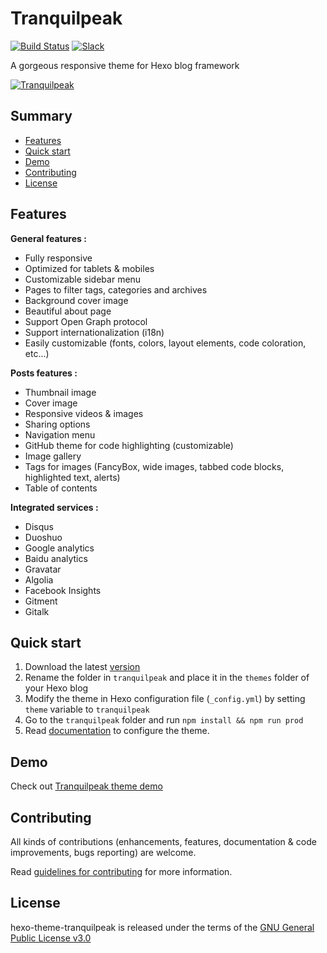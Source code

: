 # Tranquilpeak

[![Build Status](https://img.shields.io/travis/LouisBarranqueiro/hexo-theme-tranquilpeak/master.svg?style=flat-square)](https://travis-ci.com/LouisBarranqueiro/hexo-theme-tranquilpeak)
[![Slack](https://img.shields.io/badge/slack-join-cf0e5b.svg?style=flat-square)](https://now-examples-slackin-stlpermtzi.now.sh)

A gorgeous responsive theme for Hexo blog framework

[![Tranquilpeak](http://d1u9biwaxjngwg.cloudfront.net/showcases/showcase-v2.jpg)](http://louisbarranqueiro.github.io/hexo-theme-tranquilpeak)

## Summary

- [Features](#features)
- [Quick start](#quick-start)
- [Demo](#demo)
- [Contributing](#contributing)
- [License](#license)


## Features

**General features :**

- Fully responsive
- Optimized for tablets & mobiles
- Customizable sidebar menu
- Pages to filter tags, categories and archives
- Background cover image
- Beautiful about page
- Support Open Graph protocol
- Support internationalization (i18n)
- Easily customizable (fonts, colors, layout elements, code coloration, etc...)

**Posts features :**

- Thumbnail image
- Cover image
- Responsive videos & images
- Sharing options
- Navigation menu
- GitHub theme for code highlighting (customizable)
- Image gallery
- Tags for images (FancyBox, wide images, tabbed code blocks, highlighted text, alerts)
- Table of contents

**Integrated services :**

- Disqus
- Duoshuo
- Google analytics
- Baidu analytics
- Gravatar
- Algolia
- Facebook Insights
- Gitment
- Gitalk

## Quick start

1. Download the latest [version](https://github.com/LouisBarranqueiro/hexo-theme-tranquilpeak/archive/master.zip)
2. Rename the folder in `tranquilpeak` and place it in the `themes` folder of your Hexo blog
3. Modify the theme in Hexo configuration file (`_config.yml`) by setting `theme` variable to `tranquilpeak`
4. Go to the `tranquilpeak` folder and run `npm install && npm run prod`
5. Read [documentation](https://github.com/LouisBarranqueiro/hexo-theme-tranquilpeak/blob/master/DOCUMENTATION.md) to configure the theme.

## Demo

Check out [Tranquilpeak theme demo](https://louisbarranqueiro.github.io/hexo-theme-tranquilpeak)

## Contributing

All kinds of contributions (enhancements, features, documentation & code improvements, bugs reporting) are welcome.

Read [guidelines for contributing](https://github.com/LouisBarranqueiro/hexo-theme-tranquilpeak/blob/master/.github/CONTRIBUTING.md) for more information.

## License

hexo-theme-tranquilpeak is released under the terms of the [GNU General Public License v3.0](https://github.com/LouisBarranqueiro/hexo-theme-tranquilpeak/blob/master/LICENSE)

